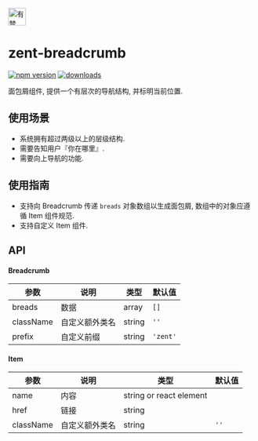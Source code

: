 <p>
	<a href="https://github.com/youzan/">
		<img alt="有赞logo" width="36px" src="https://img.yzcdn.cn/public_files/2017/02/09/e84aa8cbbf7852688c86218c1f3bbf17.png" alt="youzan" />
	</a>
</p>

# zent-breadcrumb

[![npm version](https://img.shields.io/npm/v/zent-breadcrumb.svg?style=flat)](https://www.npmjs.com/package/zent-breadcrumb) [![downloads](https://img.shields.io/npm/dt/zent-breadcrumb.svg)](https://www.npmjs.com/package/zent-breadcrumb)

面包屑组件, 提供一个有层次的导航结构, 并标明当前位置.

## 使用场景

-   系统拥有超过两级以上的层级结构.
-   需要告知用户『你在哪里』.
-   需要向上导航的功能.

## 使用指南

-   支持向 Breadcrumb 传递 `breads` 对象数组以生成面包屑, 数组中的对象应遵循 Item 组件规范.
-   支持自定义 Item 组件.

## API

#### Breadcrumb

| 参数        | 说明      | 类型     | 默认值      |
| --------- | ------- | ------ | -------- |
| breads    | 数据      | array  | `[]`     |
| className | 自定义额外类名 | string | `''`     |
| prefix    | 自定义前缀   | string | `'zent'` |

#### Item

| 参数        | 说明      | 类型                      | 默认值  |
| --------- | ------- | ----------------------- | ---- |
| name      | 内容      | string or react element |      |
| href      | 链接      | string                  |      |
| className | 自定义额外类名 | string                  | `''` |
